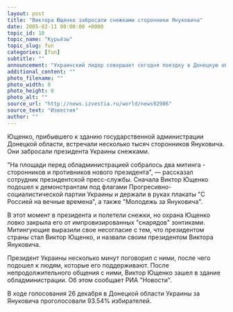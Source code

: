 ```yaml
---
layout: post
title: "Виктора Ющенко забросали снежками сторонники Януковича"
date: 2005-02-11 00:00:00 +0000
topic_id: 10
topic_name: "Курьёзы"
topic_slug: fun
categories: [fun]
subtitle: ""
announcement: "Украинский лидер совершает сегодня поездку в Донецкую область для того, чтобы представить нового главу государственной администрации области Вадима Чупруна. В ходе поездки произошел забавный инцидент."
additional_content: ""
photo_filename: ""
photo_width: 0
photo_height: 0
photo_alt: ""
source_url: "http://news.izvestia.ru/world/news92986"
source_text: "Известия"
author: ""
---
```

Ющенко, прибывшего к зданию государственной администрации Донецкой области, встречали несколько тысяч сторонников Януковича. Они забросали президента Украины снежками.

"На площади перед обладминистрацией собралось два митинга - сторонников и противников нового президента", &mdash; рассказал сотрудник президентской пресс-службы. Сначала Виктор Ющенко подошел к демонстрантам под флагами Прогресивно-социалистической партии Украины и держали в руках плакаты "С Россией на вечные времена", а также "Молодежь за Януковича".

В этот момент в президента и полетели снежки, но охрана Ющенко ловко закрыла его от импровизированных "снарядов" зонтиками. Митингующие выразили свое несогласие с тем, что президентом страны стал Виктор Ющенко, и назвали своим президентом Виктора Януковича.

Президент Украины несколько минут поговорил с ними, после чего подошел к людям, которые его поддерживают. После непродолжительного общения с ними, Виктор Ющенко зашел в здание обладминистрации. Об этом сообщает РИА "Новости".

В ходе голосования 26 декабря в Донецкой области Украины за Януковича проголосовали 93.54% избирателей.

